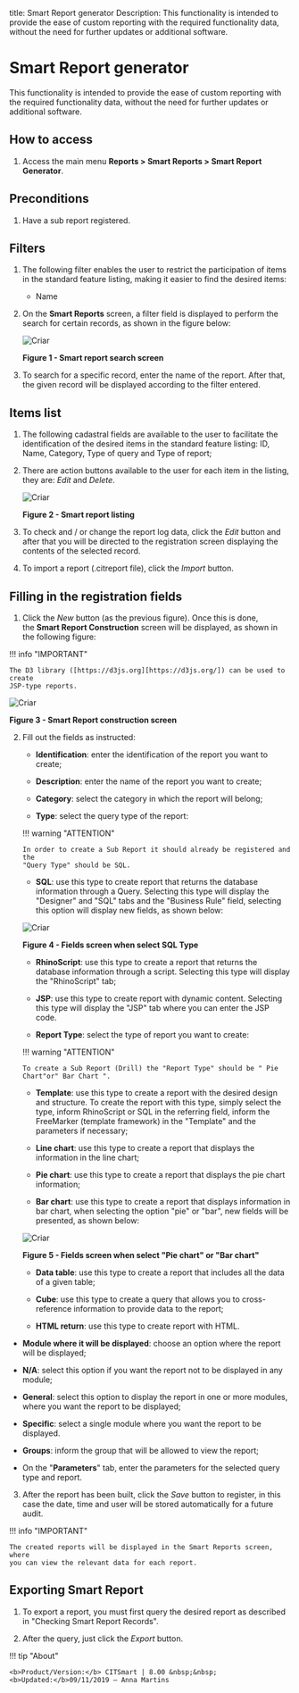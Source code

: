 title: Smart Report generator
Description: This functionality is intended to provide the ease of custom reporting with the required functionality data, without the need for further updates or additional software.

# Smart Report generator

This functionality is intended to provide the ease of custom reporting with the
required functionality data, without the need for further updates or additional
software.

How to access
-------------

1.  Access the main menu **Reports > Smart Reports > Smart Report
    Generator**.

Preconditions
-------------

1.  Have a sub report registered.

Filters
-------

1.  The following filter enables the user to restrict the participation of items
    in the standard feature listing, making it easier to find the desired items:

    -   Name

2.  On the **Smart Reports** screen, a filter field is displayed to perform the
    search for certain records, as shown in the figure below:

    ![Criar](images/generate-1.png)

    **Figure 1 - Smart report search screen**

3.  To search for a specific record, enter the name of the report. After that,
    the given record will be displayed according to the filter entered.

Items list
----------

1.  The following cadastral fields are available to the user to facilitate the
    identification of the desired items in the standard feature listing: ID,
    Name, Category, Type of query and Type of report;

2.  There are action buttons available to the user for each item in the listing,
    they are: *Edit* and *Delete*.

    ![Criar](images/generate-2.png)

    **Figure 2 - Smart report listing**

3.  To check and / or change the report log data, click the *Edit* button and
    after that you will be directed to the registration screen displaying the
    contents of the selected record.

4.  To import a report (.citreport file), click the *Import* button.

Filling in the registration fields
----------------------------------

1.  Click the *New* button (as the previous figure). Once this is done,
    the **Smart Report Construction** screen will be displayed, as shown in the
    following figure:

!!! info "IMPORTANT"

    The D3 library ([https://d3js.org][https://d3js.org/]) can be used to create
    JSP-type reports.

   ![Criar](images/generate-3.png)
 
   **Figure 3 - Smart Report construction screen**

2.  Fill out the fields as instructed:

    -   **Identification**: enter the identification of the report you want to
    create;

    -   **Description**: enter the name of the report you want to create;

    -   **Category**: select the category in which the report will belong;

    -   **Type**: select the query type of the report:

    !!! warning "ATTENTION"

        In order to create a Sub Report it should already be registered and the
        "Query Type" should be SQL.

     -   **SQL**: use this type to create report that returns the database
      information through a Query. Selecting this type will display the "Designer"
      and "SQL" tabs and the "Business Rule" field, selecting this option will
      display new fields, as shown below:

    ![Criar](images/generate-4.png)

    **Figure 4 - Fields screen when select SQL Type**

     -   **RhinoScript**: use this type to create a report that returns the database
    information through a script. Selecting this type will display the
    "RhinoScript" tab;

     -   **JSP**: use this type to create report with dynamic content. Selecting this
    type will display the "JSP" tab where you can enter the JSP code.

     -   **Report Type**: select the type of report you want to create:

    !!! warning "ATTENTION"

        To create a Sub Report (Drill) the "Report Type" should be " Pie Chart"or" Bar Chart ".

     -   **Template**: use this type to create a report with the desired design and
    structure. To create the report with this type, simply select the type,
    inform RhinoScript or SQL in the referring field, inform the FreeMarker
    (template framework) in the "Template" and the parameters if necessary;

     -   **Line chart**: use this type to create a report that displays the
    information in the line chart;

     -   **Pie chart**: use this type to create a report that displays the pie chart
    information;

     -   **Bar chart**: use this type to create a report that displays information in
    bar chart, when selecting the option "pie" or "bar", new fields will be
    presented, as shown below:

     ![Criar](images/generate-5.png)

     **Figure 5 - Fields screen when select "Pie chart" or "Bar chart"**

  
     -  **Data table**: use this type to create a report that includes all the data
    of a given table;

     -  **Cube**: use this type to create a query that allows you to cross-reference
    information to provide data to the report;

     -  **HTML return**: use this type to create report with HTML.

   -  **Module where it will be displayed**: choose an option where the report
    will be displayed;

   -   **N/A**: select this option if you want the report not to be displayed in
    any module;

   -  **General**: select this option to display the report in one or more
    modules, where you want the report to be displayed;

   -  **Specific**: select a single module where you want the report to be
    displayed.

   -  **Groups**: inform the group that will be allowed to view the report;

   -  On the "**Parameters**" tab, enter the parameters for the selected query
    type and report.

3.  After the report has been built, click the *Save* button to register, in
    this case the date, time and user will be stored automatically for a future
    audit.

!!! info "IMPORTANT"

    The created reports will be displayed in the Smart Reports screen, where
    you can view the relevant data for each report.

Exporting Smart Report
----------------------

1.  To export a report, you must first query the desired report as described in
    "Checking Smart Report Records".

2.  After the query, just click the *Export* button.



!!! tip "About"

    <b>Product/Version:</b> CITSmart | 8.00 &nbsp;&nbsp;
    <b>Updated:</b>09/11/2019 – Anna Martins
